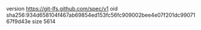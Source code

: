 version https://git-lfs.github.com/spec/v1
oid sha256:934d658104f467ab69854ed153fc56fc909002bee4e07f201dc9907167f9d43e
size 5614
